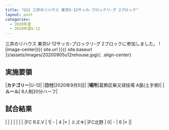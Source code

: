 ```yaml
---
title: "U12 三井のリハウス 東京U-12サッカ-ブロックリ-グ 2ブロック"
layout: post
categories:
  - 2020年度
  - 2020年度U-12
---
```


三井のリハウス 東京U-12サッカ-ブロックリ-グ 2ブロックに参加しました。
![image-center]({{ site.url }}{{ site.baseurl }}/assets/images/20200905u12rehouse.jpg){: .align-center}


## 実施要領

|**カテゴリー**|U-12|
|**日付**|2020年9月5日|
|**場所**|葛飾区柴又球技場 A面(土手側)|
|**ルール**| 8人制20分ハーフ|

## 試合結果


|          |  |   |   |  |   |
|FC R.E.V  | 1| - | 4 |× | ミズキ|
|FC北野     | 0| - | 6 |× ||

